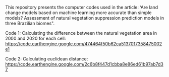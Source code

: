 This repository presents the computer codes used in the article: ‘Are land change models based on machine learning more accurate than simple models? Assessment of natural vegetation suppression prediction models in three Brazilian biomes".

Code 1: Calculating the difference between the natural vegetation area in 2000 and 2020 for each cell: https://code.earthengine.google.com/474464f50b62ca5137017358475002e1

Code 2: Calculating euclidean distance: https://code.earthengine.google.com/2c6b8f447d1cbba8e86ed61b97ab7d37
